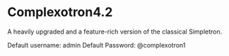 # Complexotron4.2
A heavily upgraded and a feature-rich version of the classical Simpletron.

Default username: admin
Default Password: @complexotron1
